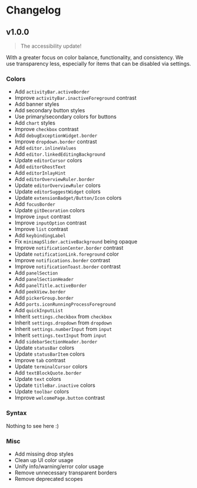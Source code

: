 # Changelog

## v1.0.0

> The accessibility update!

With a greater focus on color balance, functionality, and consistency. We use transparency less, especially for items that can be disabled via settings.

### Colors

- Add `activityBar.activeBorder`
- Improve `activityBar.inactiveForeground` contrast
- Add banner styles
- Add secondary button styles
- Use primary/secondary colors for buttons
- Add `chart` styles
- Improve `checkbox` contrast
- Add `debugExceptionWidget.border`
- Improve `dropdown.border` contrast
- Add `editor.inlineValues`
- Add `editor.linkedEditingBackground`
- Update `editorCursor` colors
- Add `editorGhostText`
- Add `editorInlayHint`
- Add `editorOverviewRuler.border`
- Update `editorOverviewRuler` colors
- Update `editorSuggestWidget` colors
- Update `extensionBadget/Button/Icon` colors
- Add `focusBorder`
- Update `gitDecoration` colors
- Improve `input` contrast
- Improve `inputOption` contrast
- Improve `list` contrast
- Add `keybindingLabel`
- Fix `minimapSlider.activeBackground` being opaque
- Improve `notificationCenter.border` contrast
- Update `notificationLink.foreground` color
- Improve `notifications.border` contrast
- Improve `notificationToast.border` contrast
- Add `panelSection`
- Add `panelSectionHeader`
- Add `panelTitle.activeBorder`
- Add `peekView.border`
- Add `pickerGroup.border`
- Add `ports.iconRunningProcessForeground`
- Add `quickInputList`
- Inherit `settings.checkbox` from `checkbox`
- Inherit `settings.dropdown` from `dropdown`
- Inherit `settings.numberInput` from `input`
- Inherit `settings.textInput` from `input`
- Add `sidebarSectionHeader.border`
- Update `statusBar` colors
- Update `statusBarItem` colors
- Improve `tab` contrast
- Update `terminalCursor` colors
- Add `textBlockQuote.border`
- Update `text` colors
- Update `titleBar.inactive` colors
- Update `toolbar` colors
- Improve `welcomePage.button` contrast

### Syntax

Nothing to see here :)

### Misc

- Add missing drop styles
- Clean up UI color usage
- Unify info/warning/error color usage
- Remove unnecessary transparent borders
- Remove deprecated scopes
